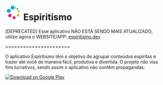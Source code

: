  <img alt="Espiritismo" src="https://github.com/LVCarnevalli/Espiritismo/raw/master/assets/images/Icon.png" height="50"> Espiritismo
======================

[DEPRECATED] Esse aplicativo NÃO ESTÁ SENDO MAIS ATUALIZADO, utilize agora o WEBSITE/APP: [espiritismo.dev](https://espiritismo.dev/)

======================

O aplicativo Espiritismo têm o objetivo de agrupar conteúdos espíritas e trazer até você de maneira fácil, produtiva e divertida. O projeto não visa fins lucrativos, sendo assim o aplicativo não contêm propagandas.

<a href="https://play.google.com/store/apps/details?id=br.verdi.espiritismo">
  <img alt="Download on Google Play" src="https://play.google.com/intl/en_us/badges/images/badge_new.png" height=43>
</a>
